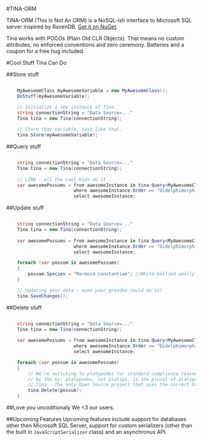 #TINA-ORM

TINA-ORM (This Is Not An ORM) is a NoSQL-ish interface to Microsoft SQL server inspired by RavenDB. [Get it on NuGet](https://nuget.org/packages/TINA-ORM).

Tina works with POCOs (Plain Old CLR Objects). That means no custom attributes, no enforced conventions and zero ceremony. Batteries and a coupon for a free hug included.

#Cool Stuff Tina Can Do


##Store stuff
```C#

    MyAwesomeClass myAwesomeVariable = new MyAwesomeClass();
    DoStuff(myAwesomeVariable);

    // Initialize a new instance of Tina
    string connectionString = "Data Source=..."
    Tina tina = new Tina(connectionString);
    
    // Store that variable, just like that.
    tina.Store(myAwesomeVariable);
```

##Query stuff
```C#

    string connectionString = "Data Source=..."
    Tina tina = new Tina(connectionString);
    
    // LINQ - all the cool kids do it
    var awesomePossums = from awesomeInstance in tina.Query<MyAwesomeClass>
                         where awesomeInstance.Order == "Didelphimorphia" // That's Latin for possum
                         select awesomeInstance;
```

##Update stuff
```C#

    string connectionString = "Data Source=..."
    Tina tina = new Tina(connectionString);
    
    var awesomePossums = from awesomeInstance in tina.Query<MyAwesomeClass>
                         where awesomeInstance.Order == "Didelphimorphia"
                         select awesomeInstance;

    foreach (var possum in awesomePossums)
    {
        possum.Species = "Marmosa constantiae"; //White-bellied woolly mouse opossum, the king of Opossums 
    }

    // Updating your data - even your grandma could do it!
    tina.SaveChanges();
```

##Delete stuff
```C#

    string connectionString = "Data Source=..."
    Tina tina = new Tina(connectionString);
    
    var awesomePossums = from awesomeInstance in tina.Query<MyAwesomeClass>
                         where awesomeInstance.Order == "Didelphimorphia"
                         select awesomeInstance;

    foreach (var possum in awesomePossums)
    {
        // We're switching to platypodes for standard compliance reasons...
        // By the by, platypodes, not platipi, is the plural of platypus. 
        // Tina - The only Open Source project that uses the correct Greek plural of platypus©
        tina.Delete(possum);
    }
```

##Love you uncoditionaly
We <3 our users.

##Upcoming Features
Upcoming features include support for databases other then Microsoft SQL Server, support for custom serializers (other than the built in `JavaScriptSerializer` class) and an asynchronus API.
